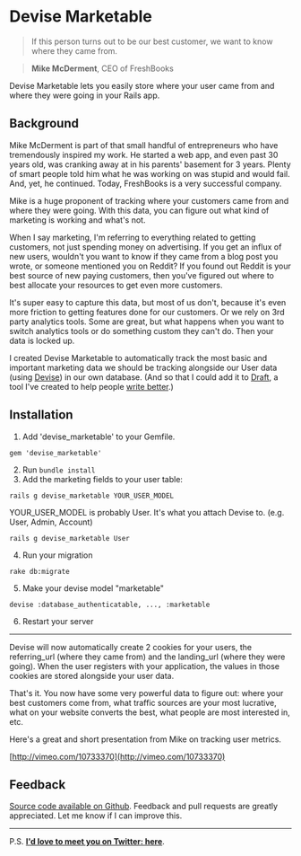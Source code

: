 Devise Marketable
===================

> If this person turns out to be our best customer, we want to know where they came from. 

> **Mike McDerment**, CEO of FreshBooks 

Devise Marketable lets you easily store where your user came from and where they were going in your Rails app.


## Background

Mike McDerment is part of that small handful of entrepreneurs who have tremendously inspired my work. He started a web app, and even past 30 years old, was cranking away at in his parents' basement for 3 years. Plenty of smart people told him what he was working on was stupid and would fail. And, yet, he continued. Today, FreshBooks is a very successful company. 

Mike is a huge proponent of tracking where your customers came from and where they were going. With this data, you can figure out what kind of marketing is working and what's not. 

When I say marketing, I'm referring to everything related to getting customers, not just spending money on advertising. If you get an influx of new users, wouldn't you want to know if they came from a blog post you wrote, or someone mentioned you on Reddit? If you found out Reddit is your best source of new paying customers, then you've figured out where to best allocate your resources to get even more customers. 

It's super easy to capture this data, but most of us don't, because it's even more friction to getting features done for our customers. Or we rely on 3rd party analytics tools. Some are great, but what happens when you want to switch analytics tools or do something custom they can't do. Then your data is locked up.

I created Devise Marketable to automatically track the most basic and important marketing data we should be tracking alongside our User data (using [Devise](https://github.com/plataformatec/devise)) in our own database. (And so that I could add it to [Draft](http://draftin.com), a tool I've created to help people [write better](http://draftin.com).)

 
Installation
------------

1) Add 'devise_marketable' to your Gemfile. 

```
gem 'devise_marketable'
```

2) Run `bundle install`
3) Add the marketing fields to your user table: 

```
rails g devise_marketable YOUR_USER_MODEL
```

YOUR_USER_MODEL is probably User. It's what you attach Devise to. (e.g. User, Admin, Account)

```
rails g devise_marketable User
```

4) Run your migration

```
rake db:migrate
```

5) Make your devise model "marketable"

```
devise :database_authenticatable, ..., :marketable
```

6) Restart your server

------------

Devise will now automatically create 2 cookies for your users, the referring_url (where they came from) and the landing_url (where they were going). When the user registers with your application, the values in those cookies are stored alongside your user data. 

That's it. You now have some very powerful data to figure out: where your best customers come from, what traffic sources are your most lucrative, what on your website converts the best, what people are most interested in, etc. 

Here's a great and short presentation from Mike on tracking user metrics. 

[http://vimeo.com/10733370](http://vimeo.com/10733370)


Feedback
--------
[Source code available on Github](https://github.com/n8/devise_marketable). Feedback and pull requests are greatly appreciated.  Let me know if I can improve this.

-----------

P.S. [**I'd love to meet you on Twitter: here**](http://twitter.com/natekontny). 